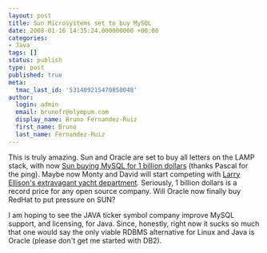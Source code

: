 ```yaml
---
layout: post
title: Sun Microsystems set to buy MySQL
date: 2008-01-16 14:35:24.000000000 +00:00
categories:
- Java
tags: []
status: publish
type: post
published: true
meta:
  tmac_last_id: '531409215470850048'
author:
  login: admin
  email: brunofr@olympum.com
  display_name: Bruno Fernandez-Ruiz
  first_name: Bruno
  last_name: Fernandez-Ruiz
---
```


This is truly amazing. Sun and Oracle are set to buy all letters on
the LAMP stack, with now <a
href="http://mysql.com/news-and-events/sun-to-acquire-mysql.html">Sun
buying MySQL for 1 billion dollars</a> (thanks Pascal for the ping).
Maybe now Monty and David will start competing with <a
href="http://gadgets.fosfor.se/rising-sun-larry-ellisons-yacht/">Larry
Ellison's extravagant yacht department</a>. Seriously, 1 billion
dollars is a record price for any open source company. Will Oracle now
finally buy RedHat to put pressure on SUN?

<p>I am hoping to see the JAVA ticker symbol company improve MySQL support, and licensing, for Java. Since, honestly, right now it sucks so much that one would say the only viable RDBMS alternative for Linux and Java is Oracle (please don't get me started with DB2).</p>
